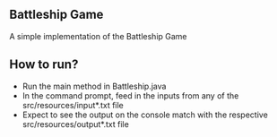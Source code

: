 ## Battleship Game
A simple implementation of the Battleship Game

## How to run?
- Run the main method in Battleship.java 
- In the command prompt, feed in the inputs from any of the src/resources/input*.txt file
- Expect to see the output on the console match with the respective src/resources/output*.txt file